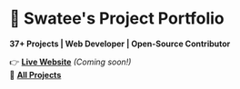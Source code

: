 # 🎯 Swatee's Project Portfolio  
**37+ Projects | Web Developer | Open-Source Contributor**  

👉 **[Live Website](https://SwateeJha0.github.io)** *(Coming soon!)*  
🔗 **[All Projects](https://github.com/SwateeJha0?tab=repositories)**  
